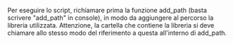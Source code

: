 Per eseguire lo script, richiamare prima la funzione add_path (basta scrivere "add_path" in console), in modo da aggiungere al percorso la libreria utilizzata. Attenzione, la cartella che contiene la libreria si deve
chiamare allo stesso modo del riferimento a questa all'interno di add_path.
